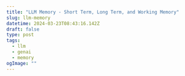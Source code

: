 ```yaml
---
title: "LLM Memory - Short Term, Long Term, and Working Memory"
slug: llm-memory
datetime: 2024-03-23T08:43:16.142Z
draft: false
type: post
tags:
  - llm
  - genai
  - memory
ogImage: ""
---
```



